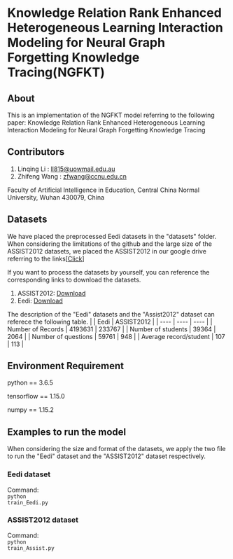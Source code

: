 # Knowledge Relation Rank Enhanced Heterogeneous Learning Interaction Modeling for Neural Graph Forgetting Knowledge Tracing(NGFKT)

## About 
This is an implementation of the NGFKT model referring to the following paper: Knowledge Relation Rank Enhanced Heterogeneous Learning Interaction Modeling for Neural Graph Forgetting Knowledge Tracing

## Contributors
1. Linqing Li : ll815@uowmail.edu.au
2. Zhifeng Wang : zfwang@ccnu.edu.cn</br>


Faculty of Artificial Intelligence in Education, Central China Normal University, Wuhan 430079, China

## Datasets
We have placed the preprocessed Eedi datasets in the "datasets" folder. When considering the limitations of the github and the large size of the ASSIST2012 datasets, we placed the ASSIST2012 in our google drive referring to the links[<a href="https://drive.google.com/drive/folders/1UO2vVQbrADtX3pybxb4MSMIuGpSEt-A3?usp=share_link">Click</a>]

If you want to process the datasets by yourself, you can reference the corresponding links to download the datasets.</br>
1. ASSIST2012: <a href="https://sites.google.com/site/assistmentsdata/datasets/2012-13-school-data-with-affect">Download</a>
2. Eedi: <a href="https://eedi.com/projects/neurips-education-challenge">Download</a>

The description of the "Eedi" datasets and the "Assist2012" dataset can referece the following table.
|        |   Eedi | ASSIST2012   |
|  ----  | ----  | ---- |
| Number of Records   | 4193631 | 233767 |
| Number of students  | 39364 | 2064 |
| Number of questions  | 59761 | 948 |
| Average record/student  | 107 | 113 |



## Environment Requirement
python == 3.6.5</br>

tensorflow == 1.15.0</br>

numpy == 1.15.2</br>

## Examples to run the model
When considering the size and format of the datasets, we apply the two file to run the "Eedi" dataset and the "ASSIST2012" dataset respectively.
### Eedi dataset
 Command:</br>
<code data-enlighter-language="raw" class="EnlighterJSRAW">python train_Eedi.py</code>
### ASSIST2012 dataset
 Command:</br>
<code data-enlighter-language="raw" class="EnlighterJSRAW">python train_Assist.py</code>
